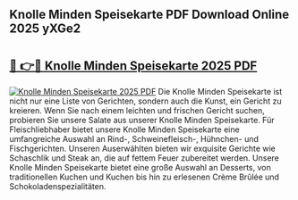 ## Knolle Minden Speisekarte PDF Download Online 2025 yXGe2

# <h2><a href="http://gcdhz5.nevu.top/?p=Knolle+Minden+Speisekarte">🔗 👉🔴 Knolle Minden Speisekarte 2025 PDF</a></h2>

[![Knolle Minden Speisekarte 2025 PDF](https://i.imgur.com/dBaPXMq.png)](http://gcdhz5.nevu.top/?p=Knolle+Minden+Speisekarte)
Die Knolle Minden Speisekarte ist nicht nur eine Liste von Gerichten, sondern auch die Kunst, ein Gericht zu kreieren. Wenn Sie nach einem leichten und frischen Gericht suchen, probieren Sie unsere Salate aus unserer Knolle Minden Speisekarte. Für Fleischliebhaber bietet unsere Knolle Minden Speisekarte eine umfangreiche Auswahl an Rind-, Schweinefleisch-, Hühnchen- und Fischgerichten. Unseren Auserwählten bieten wir exquisite Gerichte wie Schaschlik und Steak an, die auf fettem Feuer zubereitet werden. Unsere Knolle Minden Speisekarte bietet eine große Auswahl an Desserts, von traditionellen Kuchen und Kuchen bis hin zu erlesenen Crème Brûlée und Schokoladenspezialitäten.
